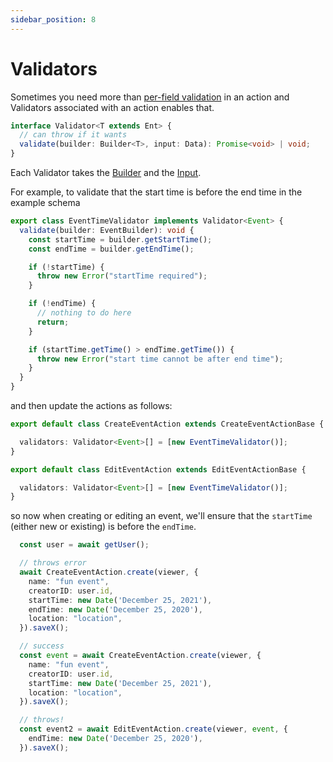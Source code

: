 ```yaml
---
sidebar_position: 8
---
```


# Validators
Sometimes you need more than [per-field validation](/docs/ent-schema/fields#valid) in an action and Validators associated with an action enables that.

```ts
interface Validator<T extends Ent> {
  // can throw if it wants
  validate(builder: Builder<T>, input: Data): Promise<void> | void;
}
```

Each Validator takes the [Builder](/docs/actions/builder) and the [Input](/docs/actions/input). 

For example, to validate that the start time is before the end time in the example schema

```ts title="src/ent/event/actions/event_validators.ts"
export class EventTimeValidator implements Validator<Event> {
  validate(builder: EventBuilder): void {
    const startTime = builder.getStartTime();
    const endTime = builder.getEndTime();

    if (!startTime) {
      throw new Error("startTime required");
    }

    if (!endTime) {
      // nothing to do here
      return;
    }

    if (startTime.getTime() > endTime.getTime()) {
      throw new Error("start time cannot be after end time");
    }
  }
}
```

and then update the actions as follows:
```ts title="/src/ent/event/actions/create_event_action.ts"
export default class CreateEventAction extends CreateEventActionBase {

  validators: Validator<Event>[] = [new EventTimeValidator()];
}
```

```ts title="/src/ent/event/actions/edit_event_action.ts"
export default class EditEventAction extends EditEventActionBase {

  validators: Validator<Event>[] = [new EventTimeValidator()];
}
```

so now when creating or editing an event, we'll ensure that the `startTime` (either new or existing) is before the `endTime`.


```ts
  const user = await getUser();

  // throws error
  await CreateEventAction.create(viewer, {
    name: "fun event",
    creatorID: user.id,
    startTime: new Date('December 25, 2021'),
    endTime: new Date('December 25, 2020'),
    location: "location",
  }).saveX();

  // success
  const event = await CreateEventAction.create(viewer, {
    name: "fun event",
    creatorID: user.id,
    startTime: new Date('December 25, 2021'),
    location: "location",
  }).saveX();

  // throws!
  const event2 = await EditEventAction.create(viewer, event, {
    endTime: new Date('December 25, 2020'),
  }).saveX();

```